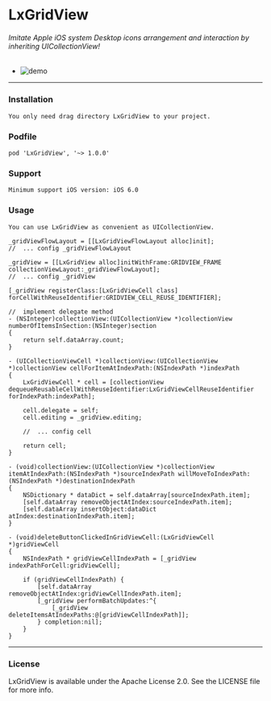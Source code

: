 #	LxGridView

######	Imitate Apple iOS system Desktop icons arrangement and interaction by inheriting UICollectionView!
*	![demo](demo.gif)
---
###	Installation
	You only need drag directory LxGridView to your project.
### Podfile
    pod 'LxGridView', '~> 1.0.0'
###	Support	
	Minimum support iOS version: iOS 6.0
###	Usage

`You can use LxGridView as convenient as UICollectionView.`

	_gridViewFlowLayout = [[LxGridViewFlowLayout alloc]init];
	//	... config _gridViewFlowLayout
	
	_gridView = [[LxGridView alloc]initWithFrame:GRIDVIEW_FRAME collectionViewLayout:_gridViewFlowLayout];
	//	... config _gridView
	
	[_gridView registerClass:[LxGridViewCell class] forCellWithReuseIdentifier:GRIDVIEW_CELL_REUSE_IDENTIFIER];

	//	implement delegate method
	- (NSInteger)collectionView:(UICollectionView *)collectionView numberOfItemsInSection:(NSInteger)section
	{
	    return self.dataArray.count;
	}
	
	- (UICollectionViewCell *)collectionView:(UICollectionView *)collectionView cellForItemAtIndexPath:(NSIndexPath *)indexPath
	{
	    LxGridViewCell * cell = [collectionView dequeueReusableCellWithReuseIdentifier:LxGridViewCellReuseIdentifier forIndexPath:indexPath];
	    
	    cell.delegate = self;
	    cell.editing = _gridView.editing;
	    
	    //	...	config cell
	    
	    return cell;
	}
	
	- (void)collectionView:(UICollectionView *)collectionView itemAtIndexPath:(NSIndexPath *)sourceIndexPath willMoveToIndexPath:(NSIndexPath *)destinationIndexPath
	{
	    NSDictionary * dataDict = self.dataArray[sourceIndexPath.item];
	    [self.dataArray removeObjectAtIndex:sourceIndexPath.item];
	    [self.dataArray insertObject:dataDict atIndex:destinationIndexPath.item];
	}
	
	- (void)deleteButtonClickedInGridViewCell:(LxGridViewCell *)gridViewCell
	{
	    NSIndexPath * gridViewCellIndexPath = [_gridView indexPathForCell:gridViewCell];
	    
	    if (gridViewCellIndexPath) {
	        [self.dataArray removeObjectAtIndex:gridViewCellIndexPath.item];
	        [_gridView performBatchUpdates:^{
	            [_gridView deleteItemsAtIndexPaths:@[gridViewCellIndexPath]];
	        } completion:nil];
	    }
	}

---
###	License
LxGridView is available under the Apache License 2.0. See the LICENSE file for more info.
